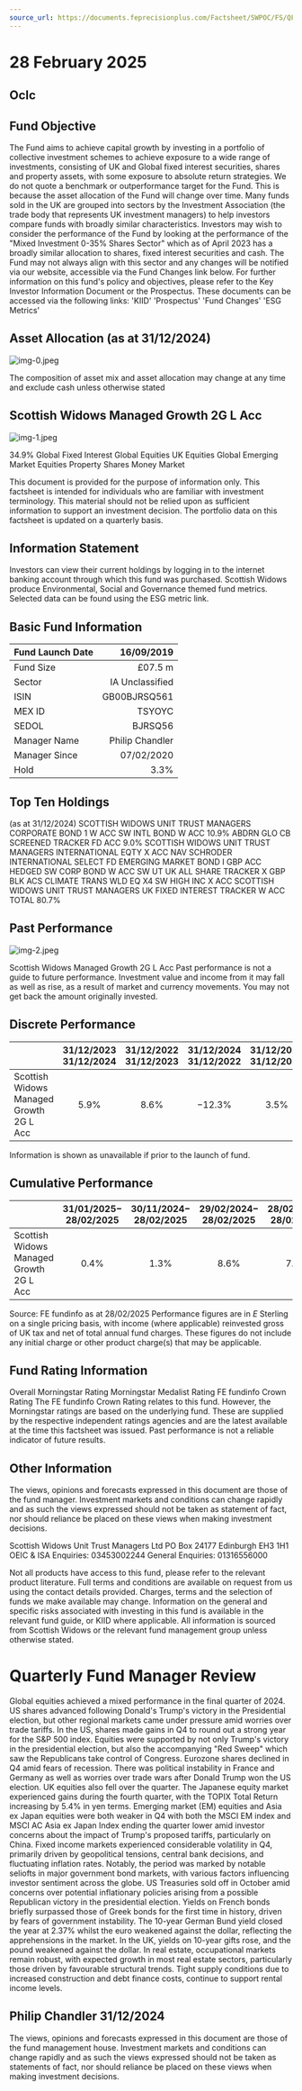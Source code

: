```yaml
---
source_url: https://documents.feprecisionplus.com/Factsheet/SWPOC/FS/QFSV_LMGF2GR.pdf
---
```


# 28 February 2025

## OcIc

## Fund Objective

The Fund aims to achieve capital growth by investing in a portfolio of collective investment schemes to achieve exposure to a wide range of investments, consisting of UK and Global fixed interest securities, shares and property assets, with some exposure to absolute return strategies. We do not quote a benchmark or outperformance target for the Fund. This is because the asset allocation of the Fund will change over time. Many funds sold in the UK are grouped into sectors by the Investment Association (the trade body that represents UK investment managers) to help investors compare funds with broadly similar characteristics. Investors may wish to consider the performance of the Fund by looking at the performance of the "Mixed Investment 0-35\% Shares Sector" which as of April 2023 has a broadly similar allocation to shares, fixed interest securities and cash. The Fund may not always align with this sector and any changes will be notified via our website, accessible via the Fund Changes link below. For further information on this fund's policy and objectives, please refer to the Key Investor Information Document or the Prospectus. These documents can be accessed via the following links:
'KIID'
'Prospectus'
'Fund Changes'
'ESG Metrics'

## Asset Allocation (as at 31/12/2024)

![img-0.jpeg](img-0.jpeg)

The composition of asset mix and asset allocation may change at any time and exclude cash unless otherwise stated

## Scottish Widows Managed Growth 2G L Acc

![img-1.jpeg](img-1.jpeg)

34.9\%
Global Fixed Interest
Global Equities
UK Equities
Global Emerging Market Equities
Property Shares
Money Market

This document is provided for the purpose of information only. This factsheet is intended for individuals who are familiar with investment terminology. This material should not be relied upon as sufficient information to support an investment decision. The portfolio data on this factsheet is updated on a quarterly basis.

## Information Statement

Investors can view their current holdings by logging in to the internet banking account through which this fund was purchased. Scottish Widows produce Environmental, Social and Governance themed fund metrics. Selected data can be found using the ESG metric link.

## Basic Fund Information

| Fund Launch Date | 16/09/2019 |
| :-- | --: |
| Fund Size | $£ 07.5 \mathrm{~m}$ |
| Sector | IA Unclassified |
| ISIN | GB00BJRSQ561 |
| MEX ID | TSYOYC |
| SEDOL | BJRSQ56 |
| Manager Name | Philip Chandler |
| Manager Since | 07/02/2020 |
| Hold | $3.3 \%$ |

## Top Ten Holdings

(as at 31/12/2024)
SCOTTISH WIDOWS UNIT TRUST MANAGERS CORPORATE BOND 1 W ACC
SW INTL BOND W ACC 10.9\%
ABDRN GLO CB SCREENED TRACKER FD ACC 9.0\%
SCOTTISH WIDOWS UNIT TRUST MANAGERS INTERNATIONAL EQTY X ACC NAV
SCHRODER INTERNATIONAL
SELECT FD EMERGING MARKET
BOND I GBP ACC HEDGED
SW CORP BOND W ACC
SW UT UK ALL SHARE TRACKER X GBP
BLK ACS CLIMATE TRANS WLD EQ X4
SW HIGH INC X ACC
SCOTTISH WIDOWS UNIT TRUST MANAGERS UK FIXED INTEREST TRACKER W ACC
TOTAL
80.7\%

## Past Performance

![img-2.jpeg](img-2.jpeg)

Scottish Widows Managed Growth 2G L Acc
Past performance is not a guide to future performance. Investment value and income from it may fall as well as rise, as a result of market and currency movements. You may not get back the amount originally invested.

## Discrete Performance

|  | $31 / 12 / 2023$ <br> $31 / 12 / 2024$ | $31 / 12 / 2022$ <br> $31 / 12 / 2023$ | $31 / 12 / 2024$ <br> $31 / 12 / 2022$ | $31 / 12 / 2020$ <br> $31 / 12 / 2021$ | $31 / 12 / 2019$ <br> $31 / 12 / 2020$ |
| :-- | :--: | :--: | :--: | :--: | :--: |
| Scottish Widows Managed Growth 2G L <br> Acc | 5.9\% | $8.6 \%$ | $-12.3 \%$ | $3.5 \%$ | $4.0 \%$ |

Information is shown as unavailable if prior to the launch of fund.

## Cumulative Performance

|  | $31 / 01 / 2025-$ <br> $28 / 02 / 2025$ | $30 / 11 / 2024-$ <br> $28 / 02 / 2025$ | $29 / 02 / 2024-$ <br> $28 / 02 / 2025$ | $28 / 02 / 2022-$ <br> $28 / 02 / 2025$ | $29 / 02 / 2020-$ <br> $28 / 02 / 2025$ |
| :-- | :--: | :--: | :--: | :--: | :--: |
| Scottish Widows <br> Managed Growth 2G L <br> Acc | 0.4\% | $1.3 \%$ | $8.6 \%$ | $7.7 \%$ | $11.8 \%$ |

Source: FE fundinfo as at 28/02/2025
Performance figures are in $E$ Sterling on a single pricing basis, with income (where applicable) reinvested gross of UK tax and net of total annual fund charges. These figures do not include any initial charge or other product charge(s) that may be applicable.

## Fund Rating Information

Overall Morningstar
Rating
Morningstar Medalist
Rating
FE fundinfo Crown
Rating
The FE fundinfo Crown Rating relates to this fund. However, the Morningstar ratings are based on the underlying fund. These are supplied by the respective independent ratings agencies and are the latest available at the time this factsheet was issued. Past performance is not a reliable indicator of future results.

## Other Information

The views, opinions and forecasts expressed in this document are those of the fund manager. Investment markets and conditions can change rapidly and as such the views expressed should not be taken as statement of fact, nor should reliance be placed on these views when making investment decisions.

Scottish Widows Unit Trust Managers Ltd PO Box 24177 Edinburgh EH3 1H1
OEIC \& ISA Enquiries: 03453002244 General Enquiries: 01316556000

Not all products have access to this fund, please refer to the relevant product literature. Full terms and conditions are available on request from us using the contact details provided. Charges, terms and the selection of funds we make available may change. Information on the general and specific risks associated with investing in this fund is available in the relevant fund guide, or KIID where applicable. All information is sourced from Scottish Widows or the relevant fund management group unless otherwise stated.

# Quarterly Fund Manager Review

Global equities achieved a mixed performance in the final quarter of 2024. US shares advanced following Donald's Trump's victory in the Presidential election, but other regional markets came under pressure amid worries over trade tariffs. In the US, shares made gains in Q4 to round out a strong year for the S\&P 500 index. Equities were supported by not only Trump's victory in the presidential election, but also the accompanying "Red Sweep" which saw the Republicans take control of Congress. Eurozone shares declined in Q4 amid fears of recession. There was political instability in France and Germany as well as worries over trade wars after Donald Trump won the US election. UK equities also fell over the quarter. The Japanese equity market experienced gains during the fourth quarter, with the TOPIX Total Return increasing by 5.4\% in yen terms. Emerging market (EM) equities and Asia ex Japan equities were both weaker in Q4 with both the MSCI EM index and MSCI AC Asia ex Japan Index ending the quarter lower amid investor concerns about the impact of Trump's proposed tariffs, particularly on China. Fixed income markets experienced considerable volatility in Q4, primarily driven by geopolitical tensions, central bank decisions, and fluctuating inflation rates. Notably, the period was marked by notable seliofts in major government bond markets, with various factors influencing investor sentiment across the globe. US Treasuries sold off in October amid concerns over potential inflationary policies arising from a possible Republican victory in the presidential election. Yields on French bonds briefly surpassed those of Greek bonds for the first time in history, driven by fears of government instability. The 10-year German Bund yield closed the year at $2.37 \%$ whilst the euro weakened against the dollar, reflecting the apprehensions in the market. In the UK, yields on 10-year gifts rose, and the pound weakened against the dollar. In real estate, occupational markets remain robust, with expected growth in most real estate sectors, particularly those driven by favourable structural trends. Tight supply conditions due to increased construction and debt finance costs, continue to support rental income levels.

## Philip Chandler 31/12/2024

The views, opinions and forecasts expressed in this document are those of the fund management house. Investment markets and conditions can change rapidly and as such the views expressed should not be taken as statements of fact, nor should reliance be placed on these views when making investment decisions.
